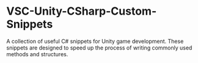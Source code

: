 # VSC-Unity-CSharp-Custom-Snippets
A collection of useful C# snippets for Unity game development. These snippets are designed to speed up the process of writing commonly used methods and structures.
